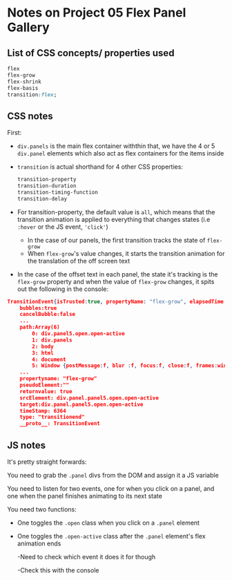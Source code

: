# Notes on Project 05 Flex Panel Gallery

## List of CSS concepts/ properties used
```css
flex
flex-grow
flex-shrink
flex-basis
transition:flex;
```

## CSS notes

First:
- `div.panels` is the main flex container
withthin that, we have the 4 or 5 `div.panel` elements which also act as flex containers for the items inside

- `transition` is actual shorthand for 4 other CSS properties:
    ```css
    transition-property
    transition-duration
    transition-timing-function
    transition-delay
    ```
- For transition-property, the default value is `all`, which means that the transition animation is applied to everything that changes states (i.e `:hover` or the JS event, `'click'`)
    - In the case of our panels, the first transition tracks the state of `flex-grow`
    - When `flex-grow`'s value changes, it starts the transition animation for the translation of the off screen text

- In the case of the offset text in each panel, the state it's tracking is the `flex-grow` property and when the value of `flex-grow` changes, it spits out the following in the console:
```json
TransitionEvent{isTrusted:true, propertyName: "flex-grow", elapsedTime: 0.7, pseudoElement:"",type:"transitionend",...}
    bubbles:true
    cancelBubble:false
    ...
    path:Array(6)
        0: div.panel5.open.open-active
        1: div.panels
        2: body
        3: html
        4: document
        5: Window {postMessage:f, blur :f, focus:f, close:f, frames:window,...}
    ...
    propertyname: "flex-grow"
    pseudoElement:""
    returnvalue: true
    srcElement: div.panel.panel5.open.open-active
    target:div.panel.panel5.open.open-active
    timeStamp: 6364
    type: "transitionend"
    __proto__: TransitionEvent
```


## JS notes

It's pretty straight forwards:

You need to grab the `.panel` divs from the DOM and assign it a JS variable

You need to listen for two events, one for when you click on a panel, and one when the panel finishes animating to its next state

You need two functions:

- One toggles the `.open` class when you click on a `.panel` element

- One toggles the `.open-active` class after the `.panel` element's flex animation ends

    -Need to check which event it does it for though
    
    -Check this with the console
